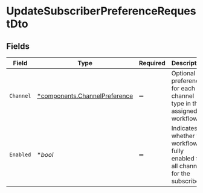 # UpdateSubscriberPreferenceRequestDto


## Fields

| Field                                                                                | Type                                                                                 | Required                                                                             | Description                                                                          |
| ------------------------------------------------------------------------------------ | ------------------------------------------------------------------------------------ | ------------------------------------------------------------------------------------ | ------------------------------------------------------------------------------------ |
| `Channel`                                                                            | [*components.ChannelPreference](../../models/components/channelpreference.md)        | :heavy_minus_sign:                                                                   | Optional preferences for each channel type in the assigned workflow.                 |
| `Enabled`                                                                            | **bool*                                                                              | :heavy_minus_sign:                                                                   | Indicates whether the workflow is fully enabled for all channels for the subscriber. |